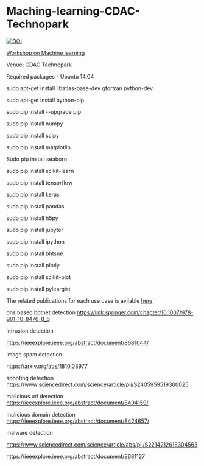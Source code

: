# Maching-learning-CDAC-Technopark

<a href="https://zenodo.org/badge/latestdoi/193062403"><img src="https://zenodo.org/badge/193062403.svg" alt="DOI"></a>

<a href="http://www.krc-t.in/index.php/machine-learning-workshop#speaker">Workshop on Machine learning </a>

Venue: CDAC Technopark

Required packages - Ubuntu 14.04

sudo apt-get install libatlas-base-dev gfortran python-dev

sudo apt-get install python-pip

sudo pip install --upgrade pip

sudo pip install numpy

sudo pip install scipy

sudo pip install matplotlib

Sudo pip install seaborn

sudo pip install scikit-learn

sudo pip install tensorflow

sudo pip install keras

sudo pip install pandas

sudo pip install h5py

sudo pip install jupyter

sudo pip install ipython

sudo pip install bhtsne

sudo pip install plotly

sudo pip install scikit-plot

sudo pip install pyleargist

The related publications for each use case is avilable [here](https://scholar.google.co.in/citations?user=oIYw0LQAAAAJ&hl=en&oi=ao)

dns based botnet detection
https://link.springer.com/chapter/10.1007/978-981-10-8476-8_6 

intrusion detection

https://ieeexplore.ieee.org/abstract/document/8681044/

image spam detection

https://arxiv.org/abs/1810.03977

spoofing detection
https://www.sciencedirect.com/science/article/pii/S2405959519300025

malicious url detection
https://ieeexplore.ieee.org/abstract/document/8494159/

malicious domain detection
https://ieeexplore.ieee.org/abstract/document/8424657/

malware detection

https://www.sciencedirect.com/science/article/abs/pii/S2214212618304563

https://ieeexplore.ieee.org/abstract/document/8681127
 
